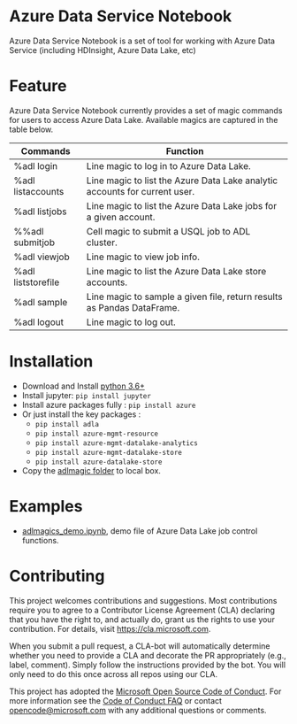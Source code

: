 
# Azure Data Service Notebook
Azure Data Service Notebook is a set of tool for working with Azure Data Service (including HDInsight, Azure Data Lake, etc)


# Feature
Azure Data Service Notebook currently provides a set of magic commands for users to access Azure Data Lake. Available magics are captured in the table below.

| Commands | Function |
|-----|-----|
|%adl login |Line magic to log in to Azure Data Lake.|
|%adl listaccounts|Line magic to list the Azure Data Lake analytic accounts for current user.|
|%adl listjobs|Line magic to list the Azure Data Lake jobs for a given account.|
|%%adl submitjob|Cell magic to submit a USQL job to ADL cluster.|
|%adl viewjob|Line magic to view job info.|
|%adl liststorefile|Line magic to list the Azure Data Lake store accounts.|
|%adl sample|Line magic to sample a given file, return results as Pandas DataFrame.|
|%adl logout|Line magic to log out.|


# Installation

- Download and Install [python 3.6+](https://www.python.org/downloads/)
- Install jupyter: `pip install jupyter` 
- Install azure packages fully : 
	`pip install azure`
-  Or just install the key packages : 
	- `pip install adla`
	- `pip install azure-mgmt-resource`
	- `pip install azure-mgmt-datalake-analytics` 
	- `pip install azure-mgmt-datalake-store` 
	- `pip install azure-datalake-store` 
- Copy the [adlmagic folder](/analytics_notebook/adlmagics) to local box. 


# Examples
- [adlmagics_demo.ipynb](/analytics_notebook/adlmagics/00_adlmagics_demo.ipynb), demo file of Azure Data Lake job control functions.



# Contributing

This project welcomes contributions and suggestions.  Most contributions require you to agree to a
Contributor License Agreement (CLA) declaring that you have the right to, and actually do, grant us
the rights to use your contribution. For details, visit https://cla.microsoft.com.

When you submit a pull request, a CLA-bot will automatically determine whether you need to provide
a CLA and decorate the PR appropriately (e.g., label, comment). Simply follow the instructions
provided by the bot. You will only need to do this once across all repos using our CLA.

This project has adopted the [Microsoft Open Source Code of Conduct](https://opensource.microsoft.com/codeofconduct/).
For more information see the [Code of Conduct FAQ](https://opensource.microsoft.com/codeofconduct/faq/) or
contact [opencode@microsoft.com](mailto:opencode@microsoft.com) with any additional questions or comments.
